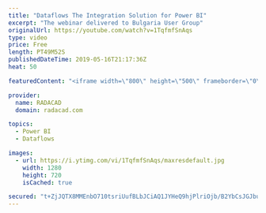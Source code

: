 ```yaml
---
title: "Dataflows The Integration Solution for Power BI"
excerpt: "The webinar delivered to Bulgaria User Group"
originalUrl: https://youtube.com/watch?v=1TqfmfSnAqs
type: video
price: Free
length: PT49M52S
publishedDateTime: 2019-05-16T21:17:36Z
heat: 50

featuredContent: "<iframe width=\"800\" height=\"500\" frameborder=\"0\" src=\"https://www.youtube.com/embed/1TqfmfSnAqs\" allow=\"accelerometer; autoplay; encrypted-media; gyroscope; picture-in-picture\" allowfullscreen></iframe>"

provider:
  name: RADACAD
  domain: radacad.com

topics:
  - Power BI
  - Dataflows

images:
  - url: https://i.ytimg.com/vi/1TqfmfSnAqs/maxresdefault.jpg
    width: 1280
    height: 720
    isCached: true

secured: "t+ZjJQTX8MMEnbO710tsriUufBLbJCiAQ1JYHeQ9hjPlriOjb/B2YbCsJGJbunq5P1GQ3UPPAwaXCgAqD28ko2zIrEwua2QET7gNWY7qK5KKpVylE69sAqoTjo2CqncJWL3kPrLxbJuNbmnJKElyAcGqVuzbotComfW4JMzxoZKI9Q8whFs5yhY7M0C48Wpmx1QABqXP4IAZDc4uL4pRe+WGbUMtxDPoPwWBVEX45P1iS8VVjaRMZwgNuXucLuIxtfitTIUKnnh3eRsTZs4sDmLuiG1ac9FEkXViOmnWjMTwjeqCrIScVekaUOVVO7JTJ/WxPtDXOyYrTYRQPFselXo540Y5g7z67hRanJmCMMUZqLfTrFqpPWtnIVATn529jP1S0iQE5hkuBLKem4s5fFnmJT9T6EMsdLUXvW8HLdg=;1Bwmv+OzIgOLzOYBA8TeBw=="
---
```


